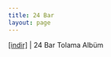 ```yaml
---
title: 24 Bar
layout: page
---
```


<a href="https://cloud.mail.ru/public/b12853ebfdbe/24%20Bar%20Complation%20Album" target="_blank">[indir]</a> | 24 Bar Tolama Albüm

